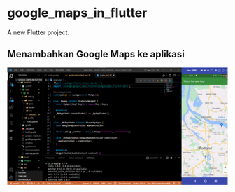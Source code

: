 # google_maps_in_flutter

A new Flutter project.

## Menambahkan Google Maps ke aplikasi
![Screenshoot goggle_maps_in_flutter](images/01.png)